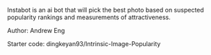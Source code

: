 Instabot is an ai bot that will pick the best photo based on suspected popularity rankings and measurements of attractiveness.

Author: Andrew Eng
<P>
Starter code: dingkeyan93/Intrinsic-Image-Popularity
